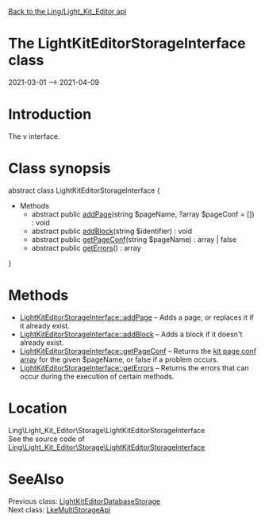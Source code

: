 [Back to the Ling/Light_Kit_Editor api](https://github.com/lingtalfi/Light_Kit_Editor/blob/master/doc/api/Ling/Light_Kit_Editor.md)



The LightKitEditorStorageInterface class
================
2021-03-01 --> 2021-04-09






Introduction
============

The v interface.



Class synopsis
==============


abstract class <span class="pl-k">LightKitEditorStorageInterface</span>  {

- Methods
    - abstract public [addPage](https://github.com/lingtalfi/Light_Kit_Editor/blob/master/doc/api/Ling/Light_Kit_Editor/Storage/LightKitEditorStorageInterface/addPage.md)(string $pageName, ?array $pageConf = []) : void
    - abstract public [addBlock](https://github.com/lingtalfi/Light_Kit_Editor/blob/master/doc/api/Ling/Light_Kit_Editor/Storage/LightKitEditorStorageInterface/addBlock.md)(string $identifier) : void
    - abstract public [getPageConf](https://github.com/lingtalfi/Light_Kit_Editor/blob/master/doc/api/Ling/Light_Kit_Editor/Storage/LightKitEditorStorageInterface/getPageConf.md)(string $pageName) : array | false
    - abstract public [getErrors](https://github.com/lingtalfi/Light_Kit_Editor/blob/master/doc/api/Ling/Light_Kit_Editor/Storage/LightKitEditorStorageInterface/getErrors.md)() : array

}






Methods
==============

- [LightKitEditorStorageInterface::addPage](https://github.com/lingtalfi/Light_Kit_Editor/blob/master/doc/api/Ling/Light_Kit_Editor/Storage/LightKitEditorStorageInterface/addPage.md) &ndash; Adds a page, or replaces it if it already exist.
- [LightKitEditorStorageInterface::addBlock](https://github.com/lingtalfi/Light_Kit_Editor/blob/master/doc/api/Ling/Light_Kit_Editor/Storage/LightKitEditorStorageInterface/addBlock.md) &ndash; Adds a block if it doesn't already exist.
- [LightKitEditorStorageInterface::getPageConf](https://github.com/lingtalfi/Light_Kit_Editor/blob/master/doc/api/Ling/Light_Kit_Editor/Storage/LightKitEditorStorageInterface/getPageConf.md) &ndash; Returns the [kit page conf array](https://github.com/lingtalfi/Kit#the-kit-configuration-array) for the given $pageName, or false if a problem occurs.
- [LightKitEditorStorageInterface::getErrors](https://github.com/lingtalfi/Light_Kit_Editor/blob/master/doc/api/Ling/Light_Kit_Editor/Storage/LightKitEditorStorageInterface/getErrors.md) &ndash; Returns the errors that can occur during the execution of certain methods.





Location
=============
Ling\Light_Kit_Editor\Storage\LightKitEditorStorageInterface<br>
See the source code of [Ling\Light_Kit_Editor\Storage\LightKitEditorStorageInterface](https://github.com/lingtalfi/Light_Kit_Editor/blob/master/Storage/LightKitEditorStorageInterface.php)



SeeAlso
==============
Previous class: [LightKitEditorDatabaseStorage](https://github.com/lingtalfi/Light_Kit_Editor/blob/master/doc/api/Ling/Light_Kit_Editor/Storage/LightKitEditorDatabaseStorage.md)<br>Next class: [LkeMultiStorageApi](https://github.com/lingtalfi/Light_Kit_Editor/blob/master/doc/api/Ling/Light_Kit_Editor/Storage/LkeMultiStorageApi.md)<br>
